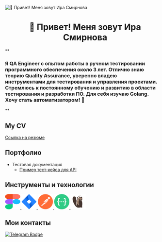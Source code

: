 ![👋 Привет! Меня зовут Ира Смирнова](https://i.imgur.com/zcQS7AI.gif)

<div id="toc">
  <ul align="center" style="list-style: none">
    <summary>
      <h1>
        👋 Привет! Меня зовут Ира Смирнова
      </h1>
    </summary>
  </ul>
</div>
  

**<h3 align="left">
Я QA Engineer с опытом работы в ручном тестировании программного обеспечения около 3 лет. Отлично знаю теорию Quality Assurance, уверенно владею инструментами для тестирования и управления проектами. Стремлюсь к постоянному обучению и развитию в области тестирования и разработки ПО. 
Для себя изучаю Golang. Хочу стать автоматизатором! 🚀
</h3>**

## My CV 

[Ссылка на резюме](https://hh.ru/resume/c6306014ff0e12d1c50039ed1f73356e6b736a)

## Портфолио 
- Тестовая документация
  -  [Пример тест-кейса для API](https://disk.yandex.ru/d/vQ4sqS_v5R5CYg)


## Инструменты и технологии

<p align="left">
<a href="https://figma.com">
<img src="https://github.com/qajenna/qajenna/blob/main/icons/Figma.svg" alt="Figma" width="50" height="50" /> 
</a>
<a href="https://www.atlassian.com/software/jira">
<img src="https://github.com/qajenna/qajenna/blob/main/icons/Jira.png" alt="Jira" width="50" height="50" />
</a>
<a href="https://www.postman.com/">
<img src="https://github.com/qajenna/qajenna/blob/main/icons/Postman.png" alt="Postman" width="50" height="50" />
</a>
<a href="https://swagger.io/">
<img src="https://github.com/qajenna/qajenna/blob/main/icons/swagger.png" alt="Swagger" width="50" height="50" />
</a>
<a href="https://dbeaver.io/">
<img src="https://github.com/qajenna/qajenna/blob/main/icons/DBeaver.png" alt="DBeaver" width="50" height="50" />
</a>
</p>

## Мои контакты

[![Telegram Badge](https://img.shields.io/badge/-Telegram-0088cc?style=flat-square&logo=Telegram&logoColor=white)](https://t.me/irastillman)

